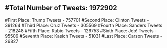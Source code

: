 #Total Number of Tweets: 1972902 
---
#First Place: Trump Tweets - 757701
#Second Place: Clinton Tweets - 391264
#Third Place: Cruz Tweets - 305569
#Fourth Place: Sanders Tweets - 218248
#Fifth Place: Rubio Tweets - 126753
#Sixth Place: Jeb! Tweets - 95509
#Seventh Place: Kasich Tweets - 51031
#Last Place: Carson Tweets - 26827
